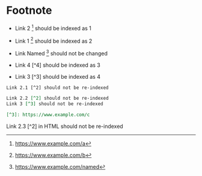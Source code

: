 # Footnote

- Link 2 [^2] should be indexed as 1

- Link 1 [^1] should be indexed as 2

- Link Named [^named] should not be changed

- Link 4 [^4] should be indexed as 3

- Link 3 [^3] should be indexed as 4

`Link 2.1 [^2] should not be re-indexed`

```markdown
Link 2.2 [^2] should not be re-indexed
Link 3 [^3] should not be re-indexed

[^3]: https://www.example.com/c
```

<div><div>Link 2.3 [^2] in HTML should not be re-indexed</div></div>

[^1]: https://www.example.com/b
[^2]: https://www.example.com/a
[^named]: https://www.example.com/named

